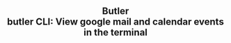 <h2 align="center">
        Butler
    <br>
    butler CLI: View google mail and calendar events in the terminal
</h2>
